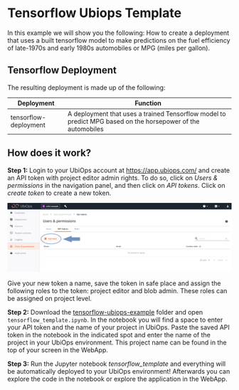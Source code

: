 # Tensorflow Ubiops Template

In this example we will show you the following:
How to create a deployment that uses a built tensorflow model to make predictions on the fuel efficiency of late-1970s and early 1980s automobiles or MPG (miles per gallon).




## Tensorflow Deployment

The resulting deployment is made up of the following:

| Deployment | Function |
|-------|----------|
| tensorflow-deployment | A deployment that uses a trained Tensorflow model to predict MPG based on the horsepower of the automobiles |



## How does it work?

**Step 1:** Login to your UbiOps account at https://app.ubiops.com/ and create an API token with project editor
admin rights. To do so, click on *Users & permissions* in the navigation panel, and then click on *API tokens*.
Click on *create token* to create a new token.

![Creating an API token](api_token_screenshot.png)

Give your new token a name, save the token in safe place and assign the following roles to the token: project editor and blob admin.
These roles can be assigned on project level.

**Step 2:** Download the [tensorflow-ubiops-example](https://download-github.ubiops.com/#!/home?url=https://github.com/UbiOps/cookbook/tree/master/docs/tensorflow-example/tensorflow-ubiops-example) folder and open `tensorflow_template.ipynb`. In the notebook you will find a space
to enter your API token and the name of your project in UbiOps. Paste the saved API token in the notebook in the indicated spot
and enter the name of the project in your UbiOps environment. This project name can be found in the top of your screen in the
WebApp.

**Step 3:** Run the Jupyter notebook *tensorflow_template* and everything will be automatically deployed to your UbiOps environment! 
Afterwards you can explore the code in the notebook or explore the application in the WebApp.
